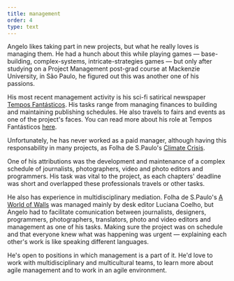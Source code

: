 ```yaml
---
title: management
order: 4
type: text
---
```


Angelo likes taking part in new projects, but what he really loves is managing them. He had a hunch about this while playing games — base-building, complex-systems, intricate-strategies games — but only after studying on a Project Management post-grad course at Mackenzie University, in São Paulo, he figured out this was another one of his passions.

His most recent management activity is his sci-fi satirical newspaper [Tempos Fantásticos](/). His tasks range from managing finances to building and maintaining publishing schedules. He also travels to fairs and events as one of the project's faces. You can read more about his role at Tempos Fantásticos [here](/).

Unfortunately, he has never worked as a paid manager, although having this responsability in many projects, as Folha de S.Paulo's [Climate Crisis](/).

One of his attributions was the development and maintenance of a complex schedule of journalists, photographers, video and photo editors and programmers. His task was vital to the project, as each chapters' deadline was short and overlapped these professionals travels or other tasks.

He also has experience in multidisciplinary mediation. Folha de S.Paulo's [A World of Walls](/) was managed mainly by desk editor Luciana Coelho, but Angelo had to facilitate comunication between journalists, designers, programmers, photographers, translators, photo and video editors and management as one of his tasks. Making sure the project was on schedule and that everyone knew what was happening was urgent — explaining each other's work is like speaking different languages.

He's open to positions in which management is a part of it. He'd love to work with multidisciplinary and multicultural teams, to learn more about agile management and to work in an agile environment.
